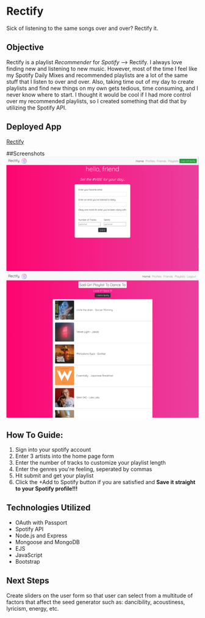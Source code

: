 # Rectify
Sick of listening to the same songs over and over? Rectify it.

## Objective 
Rectify is a playlist *Recommender* for *Spotify* --> Rectify. I always love finding new and listening to new music. However, most of the time I feel like my Spotify Daily Mixes and recommended playlists are a lot of the same stuff that I listen to over and over. Also, taking time out of my day to create playlists and find new things on my own gets tedious, time consuming,  and I never know where to start. I thought it would be cool if I had more control over my recommended playlists, so I created something that did that by utilizing the Spotify API.

## Deployed App
[Rectify](https://rectify-playlist-builder.herokuapp.com/)

##Screenshots
![Home Page View](/public/screenshots/homepage.png)
![Playlist View](/public/screenshots/playlistView.png)

## How To Guide:
1. Sign into your spotify account
2. Enter 3 artists into the home page form
3. Enter the number of tracks to customize your playlist length
4. Enter the genres you're feeling, seperated by commas
5. Hit submit and get your playlist
6. Click the +Add to Spotify button if you are satisfied and **Save it straight to your Spotify profile!!!**

## Technologies Utilized
* OAuth with Passport
* Spotify API
* Node.js and Express
* Mongoose and MongoDB
* EJS
* JavaScript
* Bootstrap

## Next Steps
Create sliders on the user form so that user can select from a multitude of factors that affect the seed generator such as: dancibility, acoustiness, lyricism, energy, etc.